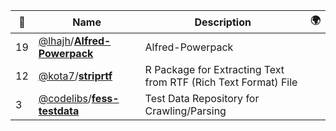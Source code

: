 |:star2: | Name | Description | 🌍|
|---|---|---|---|
|19|[@lhajh](https://github.com/lhajh)/[**Alfred-Powerpack**](https://github.com/lhajh/Alfred-Powerpack)|Alfred-Powerpack||
|12|[@kota7](https://github.com/kota7)/[**striprtf**](https://github.com/kota7/striprtf)|R Package for Extracting Text from RTF (Rich Text Format) File||
|3|[@codelibs](https://github.com/codelibs)/[**fess-testdata**](https://github.com/codelibs/fess-testdata)|Test Data Repository for Crawling/Parsing||

